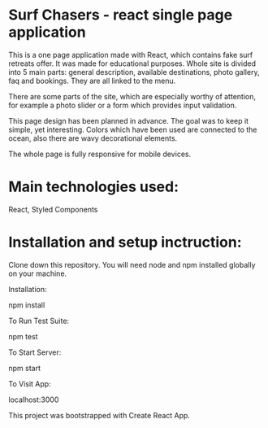 # Surf Chasers - react single page application
This is a one page application made with React, which contains fake surf retreats offer. It was made for educational purposes. Whole site is divided into 5 main parts: general description, available destinations, photo gallery, faq and bookings. They are all linked to the menu.

There are some parts of the site, which are especially worthy of attention, for example a photo slider or a form which provides input validation.

This page design has been planned in advance. The goal was to keep it simple, yet interesting. Colors which have been used are connected to the ocean, also there are wavy decorational elements.

The whole page is fully responsive for mobile devices.

# Main technologies used:
React, Styled Components

# Installation and setup inctruction:
Clone down this repository. You will need node and npm installed globally on your machine.

Installation:

npm install

To Run Test Suite:

npm test

To Start Server:

npm start

To Visit App:

localhost:3000

This project was bootstrapped with Create React App.